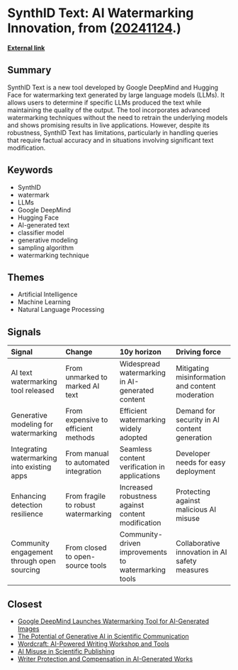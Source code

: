 # __SynthID Text: AI Watermarking Innovation__, from ([20241124](https://kghosh.substack.com/p/20241124).)

__[External link](https://venturebeat.com/ai/deepmind-and-hugging-face-release-synthid-to-watermark-llm-generated-text/)__



## Summary

SynthID Text is a new tool developed by Google DeepMind and Hugging Face for watermarking text generated by large language models (LLMs). It allows users to determine if specific LLMs produced the text while maintaining the quality of the output. The tool incorporates advanced watermarking techniques without the need to retrain the underlying models and shows promising results in live applications. However, despite its robustness, SynthID Text has limitations, particularly in handling queries that require factual accuracy and in situations involving significant text modification.

## Keywords

* SynthID
* watermark
* LLMs
* Google DeepMind
* Hugging Face
* AI-generated text
* classifier model
* generative modeling
* sampling algorithm
* watermarking technique

## Themes

* Artificial Intelligence
* Machine Learning
* Natural Language Processing

## Signals

| Signal                                      | Change                               | 10y horizon                                         | Driving force                                    |
|:--------------------------------------------|:-------------------------------------|:----------------------------------------------------|:-------------------------------------------------|
| AI text watermarking tool released          | From unmarked to marked AI text      | Widespread watermarking in AI-generated content     | Mitigating misinformation and content moderation |
| Generative modeling for watermarking        | From expensive to efficient methods  | Efficient watermarking widely adopted               | Demand for security in AI content generation     |
| Integrating watermarking into existing apps | From manual to automated integration | Seamless content verification in applications       | Developer needs for easy deployment              |
| Enhancing detection resilience              | From fragile to robust watermarking  | Increased robustness against content modification   | Protecting against malicious AI misuse           |
| Community engagement through open sourcing  | From closed to open-source tools     | Community-driven improvements to watermarking tools | Collaborative innovation in AI safety measures   |

## Closest

* [Google DeepMind Launches Watermarking Tool for AI-Generated Images](2bf4929ce2ec00fa01290394feb3112a)
* [The Potential of Generative AI in Scientific Communication](60f3a64993d5e355561c59e5d641bec9)
* [Wordcraft: AI-Powered Writing Workshop and Tools](3acd488d3b86b4637bd78d0f3f3e0e65)
* [AI Misuse in Scientific Publishing](6dd4fe4c2f8f6e8fcc6f47e7ac1641cf)
* [Writer Protection and Compensation in AI-Generated Works](32f927ba9dd86866c45f72f407a2950e)